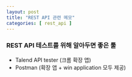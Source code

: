 ```yaml
---
layout: post
title: "REST API 관련 메모"
categories: [ rest_api ]
---
```



### REST API 테스트를 위해 알아두면 좋은 툴
 - Talend API tester (크롬 확장 앱)
 - Postman (확장 앱 + win application 모두 제공)



